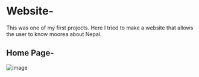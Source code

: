 # Website-

This was one of my first projects. Here I tried to make a website that allows the user to know moorea about Nepal. 

## Home Page-




![image](https://github.com/Aaradhyaa717/Website-/assets/59740059/f5e163f3-3b7f-4fb6-a951-07584c0730a0)


